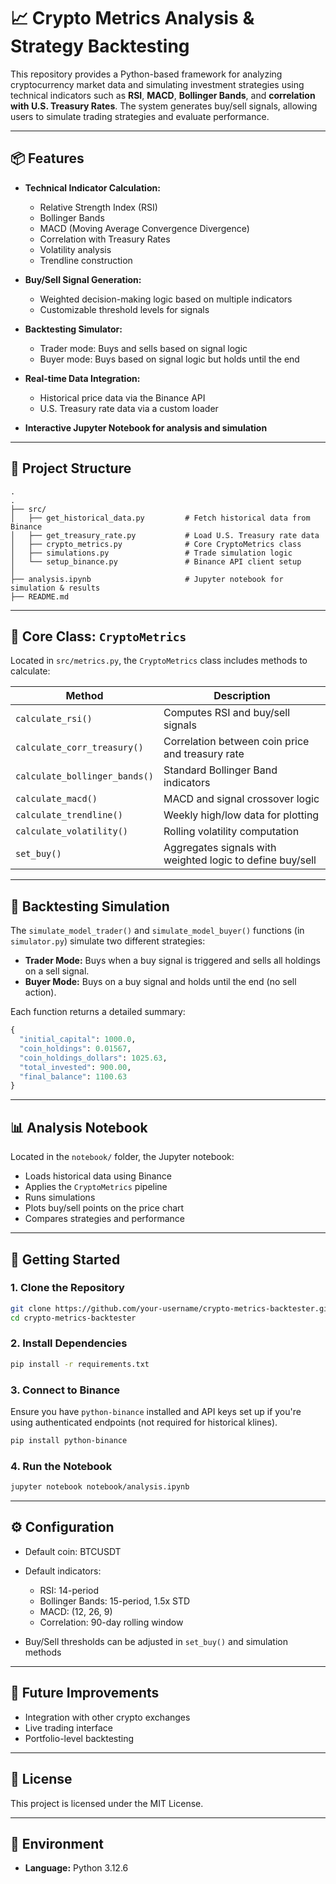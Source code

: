 # 📈 Crypto Metrics Analysis & Strategy Backtesting

This repository provides a Python-based framework for analyzing cryptocurrency market data and simulating investment strategies using technical indicators such as **RSI**, **MACD**, **Bollinger Bands**, and **correlation with U.S. Treasury Rates**. The system generates buy/sell signals, allowing users to simulate trading strategies and evaluate performance.

---

## 📦 Features

* **Technical Indicator Calculation:**

  * Relative Strength Index (RSI)
  * Bollinger Bands
  * MACD (Moving Average Convergence Divergence)
  * Correlation with Treasury Rates
  * Volatility analysis
  * Trendline construction

* **Buy/Sell Signal Generation:**

  * Weighted decision-making logic based on multiple indicators
  * Customizable threshold levels for signals

* **Backtesting Simulator:**

  * Trader mode: Buys and sells based on signal logic
  * Buyer mode: Buys based on signal logic but holds until the end

* **Real-time Data Integration:**

  * Historical price data via the Binance API
  * U.S. Treasury rate data via a custom loader

* **Interactive Jupyter Notebook for analysis and simulation**

---

## 📁 Project Structure

```
.
.
├── src/
│   ├── get_historical_data.py         # Fetch historical data from Binance
│   ├── get_treasury_rate.py           # Load U.S. Treasury rate data
│   ├── crypto_metrics.py              # Core CryptoMetrics class
│   ├── simulations.py                 # Trade simulation logic
│   └── setup_binance.py               # Binance API client setup
│
├── analysis.ipynb                     # Jupyter notebook for simulation & results
├── README.md

```

---

## 🧠 Core Class: `CryptoMetrics`

Located in `src/metrics.py`, the `CryptoMetrics` class includes methods to calculate:

| Method                        | Description                                               |
| ----------------------------- | --------------------------------------------------------- |
| `calculate_rsi()`             | Computes RSI and buy/sell signals                         |
| `calculate_corr_treasury()`   | Correlation between coin price and treasury rate          |
| `calculate_bollinger_bands()` | Standard Bollinger Band indicators                        |
| `calculate_macd()`            | MACD and signal crossover logic                           |
| `calculate_trendline()`       | Weekly high/low data for plotting                         |
| `calculate_volatility()`      | Rolling volatility computation                            |
| `set_buy()`                   | Aggregates signals with weighted logic to define buy/sell |

---

## 🧪 Backtesting Simulation

The `simulate_model_trader()` and `simulate_model_buyer()` functions (in `simulator.py`) simulate two different strategies:

* **Trader Mode:** Buys when a buy signal is triggered and sells all holdings on a sell signal.
* **Buyer Mode:** Buys on a buy signal and holds until the end (no sell action).

Each function returns a detailed summary:

```python
{
  "initial_capital": 1000.0,
  "coin_holdings": 0.01567,
  "coin_holdings_dollars": 1025.63,
  "total_invested": 900.00,
  "final_balance": 1100.63
}
```

---

## 📊 Analysis Notebook

Located in the `notebook/` folder, the Jupyter notebook:

* Loads historical data using Binance
* Applies the `CryptoMetrics` pipeline
* Runs simulations
* Plots buy/sell points on the price chart
* Compares strategies and performance

---

## 🚀 Getting Started

### 1. Clone the Repository

```bash
git clone https://github.com/your-username/crypto-metrics-backtester.git
cd crypto-metrics-backtester
```

### 2. Install Dependencies

```bash
pip install -r requirements.txt
```

### 3. Connect to Binance

Ensure you have `python-binance` installed and API keys set up if you're using authenticated endpoints (not required for historical klines).

```bash
pip install python-binance
```

### 4. Run the Notebook

```bash
jupyter notebook notebook/analysis.ipynb
```

---

## ⚙️ Configuration

* Default coin: BTCUSDT
* Default indicators:

  * RSI: 14-period
  * Bollinger Bands: 15-period, 1.5x STD
  * MACD: (12, 26, 9)
  * Correlation: 90-day rolling window
* Buy/Sell thresholds can be adjusted in `set_buy()` and simulation methods

---

## 🧠 Future Improvements

* Integration with other crypto exchanges
* Live trading interface
* Portfolio-level backtesting

---

## 📄 License

This project is licensed under the MIT License.

---

## 🔧 Environment

* **Language:** Python 3.12.6